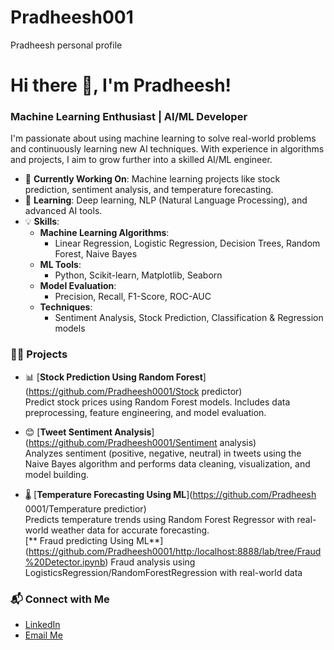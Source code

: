# Pradheesh001
Pradheesh  personal profile
# Hi there 👋, I'm Pradheesh!  
### Machine Learning Enthusiast | AI/ML Developer  

I'm passionate about using machine learning to solve real-world problems and continuously learning new AI techniques. With experience in algorithms and projects, I aim to grow further into a skilled AI/ML engineer.  

- 🔭 **Currently Working On**: Machine learning projects like stock prediction, sentiment analysis, and temperature forecasting.  
- 🌱 **Learning**: Deep learning, NLP (Natural Language Processing), and advanced AI tools.  
- 💡 **Skills**:  
  - **Machine Learning Algorithms**:  
    - Linear Regression, Logistic Regression, Decision Trees, Random Forest, Naive Bayes  
  - **ML Tools**:  
    - Python, Scikit-learn, Matplotlib, Seaborn  
  - **Model Evaluation**:  
    - Precision, Recall, F1-Score, ROC-AUC  
  - **Techniques**:  
    - Sentiment Analysis, Stock Prediction, Classification & Regression models  

### 🧑‍💻 **Projects**  
- 📊 [**Stock Prediction Using Random Forest**](https://github.com/Pradheesh0001/Stock predictor)  
  Predict stock prices using Random Forest models. Includes data preprocessing, feature engineering, and model evaluation.  

- 😊 [**Tweet Sentiment Analysis**](https://github.com/Pradheesh0001/Sentiment analysis)  
  Analyzes sentiment (positive, negative, neutral) in tweets using the Naive Bayes algorithm and performs data cleaning, visualization, and model building.  

- 🌡️ [**Temperature Forecasting Using ML**](https://github.com/Pradheesh 0001/Temperature predictior)  
  Predicts temperature trends using Random Forest Regressor with real-world weather data for accurate forecasting.  
  [** Fraud predicting Using ML**]  (https://github.com/Pradheesh0001/http:/localhost:8888/lab/tree/Fraud%20Detector.ipynb)
  Fraud analysis using LogisticsRegression/RandomForestRegression with real-world data 
  
### 📬 **Connect with Me**  
- [LinkedIn](https://www.linkedin.com/in/pradheesh-s-5b0150137?utm_source=share&utm_campaign=share_via&utm_content=profile&utm_medium=android_app)  
- [Email Me](pradheesh0001@gnail.com)
